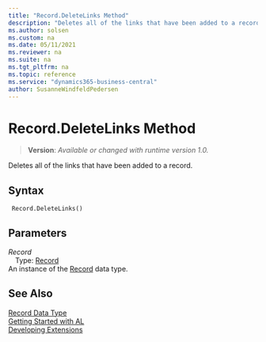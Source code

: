 ```yaml
---
title: "Record.DeleteLinks Method"
description: "Deletes all of the links that have been added to a record."
ms.author: solsen
ms.custom: na
ms.date: 05/11/2021
ms.reviewer: na
ms.suite: na
ms.tgt_pltfrm: na
ms.topic: reference
ms.service: "dynamics365-business-central"
author: SusanneWindfeldPedersen
---
```

[//]: # (START>DO_NOT_EDIT)
[//]: # (IMPORTANT:Do not edit any of the content between here and the END>DO_NOT_EDIT.)
[//]: # (Any modifications should be made in the .xml files in the ModernDev repo.)
# Record.DeleteLinks Method
> **Version**: _Available or changed with runtime version 1.0._

Deletes all of the links that have been added to a record.


## Syntax
```
 Record.DeleteLinks()
```

## Parameters
*Record*  
&emsp;Type: [Record](record-data-type.md)  
An instance of the [Record](record-data-type.md) data type.


[//]: # (IMPORTANT: END>DO_NOT_EDIT)
## See Also
[Record Data Type](record-data-type.md)  
[Getting Started with AL](../../devenv-get-started.md)  
[Developing Extensions](../../devenv-dev-overview.md)